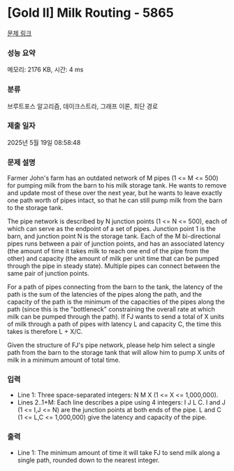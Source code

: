 # [Gold II] Milk Routing - 5865 

[문제 링크](https://www.acmicpc.net/problem/5865) 

### 성능 요약

메모리: 2176 KB, 시간: 4 ms

### 분류

브루트포스 알고리즘, 데이크스트라, 그래프 이론, 최단 경로

### 제출 일자

2025년 5월 19일 08:58:48

### 문제 설명

<p>Farmer John's farm has an outdated network of M pipes (1 <= M <= 500) for pumping milk from the barn to his milk storage tank.  He wants to remove and update most of these over the next year, but he wants to leave exactly one path worth of pipes intact, so that he can still pump milk from the barn to the storage tank.</p><p>The pipe network is described by N junction points (1 <= N <= 500), each of which can serve as the endpoint of a set of pipes.  Junction point 1 is the barn, and junction point N is the storage tank.  Each of the M bi-directional pipes runs between a pair of junction points, and has an associated latency (the amount of time it takes milk to reach one end of the pipe from the other) and capacity (the amount of milk per unit time that can be pumped through the pipe in steady state).  Multiple pipes can connect between the same pair of junction points.</p><p>For a path of pipes connecting from the barn to the tank, the latency of the path is the sum of the latencies of the pipes along the path, and the capacity of the path is the minimum of the capacities of the pipes along the path (since this is the "bottleneck" constraining the overall rate at which milk can be pumped through the path).  If FJ wants to send a total of X units of milk through a path of pipes with latency L and capacity C, the time this takes is therefore L + X/C.</p><p>Given the structure of FJ's pipe network, please help him select a single path from the barn to the storage tank that will allow him to pump X units of milk in a minimum amount of total time.</p>

### 입력 

 <ul><li>Line 1: Three space-separated integers: N M X (1 <= X <= 1,000,000).</li><li>Lines 2..1+M: Each line describes a pipe using 4 integers: I J L C. I and J (1 <= I,J <= N) are the junction points at both ends of the pipe.  L and C (1 <= L,C <= 1,000,000) give the latency and capacity of the pipe.</li></ul>

### 출력 

 <ul><li>Line 1: The minimum amount of time it will take FJ to send milk along a single path, rounded down to the nearest integer.</li></ul>


